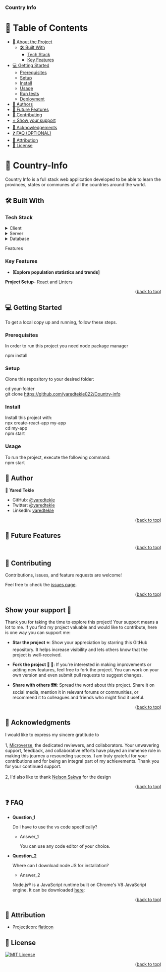 <a name="readme-top"></a>



  <h3><b>Country Info</b></h3>

</div>

<!-- TABLE OF CONTENTS -->

# 📗 Table of Contents

- [📖 About the Project](#about-project)
  - [🛠 Built With](#built-with)
    - [Tech Stack](#tech-stack)
    - [Key Features](#key-features)
  <!-- - [🚀 Live Demo](#live-demo) -->
- [💻 Getting Started](#getting-started)
  - [Prerequisites](#prerequisites)
  - [Setup](#setup)
  - [Install](#install)
  - [Usage](#usage)
  - [Run tests](#run-tests)
  - [Deployment](#deployment)
- [👥 Authors](#authors)
- [🔭 Future Features](#future-features)
- [🤝 Contributing](#contributing)
- [⭐️ Show your support](#support)
- [🙏 Acknowledgements](#acknowledgements)
- [❓ FAQ (OPTIONAL)](#faq)
- [📝 Attribution](#attribution)
- [📝 License](#license)

<!-- PROJECT DESCRIPTION -->

# 📖 Country-Info <a name="about-project"></a>

Country Info is a full stack web application  developed to be able to learn the provinces, states or communes of all the countries around the world.

## 🛠 Built With <a name="built-with"></a>

### Tech Stack <a name="tech-stack"></a>


<details>
  <summary>Client</summary>
  <ul>
    <li><a href="https://react.dev//">React.js</a></li>
  </ul>
</details>

<details>
  <summary>Server</summary>
  <ul>
    <li><a href="https://redux-toolkit.js.org/">Redux Toolkit</a></li>
  </ul>
</details>

<details>
<summary>Database</summary>
  <ul>
    <li><a href="https://nodejs.org/en/">Node js</a></li>
  </ul>
</details>

Features

### Key Features <a name="key-features"></a>
- **[Explore population statistics and trends]**

**Project Setup**- React and Linters

<p align="right">(<a href="#readme-top">back to top</a>)</p>

## 💻 Getting Started <a name="getting-started"></a>


To get a local copy up and running, follow these steps.

### Prerequisites

In order to run this project you need node package manager<br>

 npm install 

### Setup

Clone this repository to your desired folder:


  cd your-folder<br>
  git clone https://github.com/yaredtekle022/Country-info



### Install

Install this project with:<br>
  npx create-react-app my-app <br>
  cd my-app<br>
  npm start<br>


### Usage

To run the project, execute the following command:<br>
  npm start

## 👥 Author <a name="author"></a>

👤 **Yared Tekle**

- GitHub: [@yaredtekle](https://github.com/yaredtekle022/)
- Twitter: [@yaredtekle](https://twitter.com/YaredTekle22/)
- LinkedIn: [yaredtekle](https://www.linkedin.com/in/yared-tekle-5708ba22b/)

<p align="right">(<a href="#readme-top">back to top</a>)</p>

<!-- <!-- FUTURE FEATURES -->

## 🔭 Future Features <a name="future-features"></a>



<p align="right">(<a href="#readme-top">back to top</a>)</p>

<!-- CONTRIBUTING -->

## 🤝 Contributing <a name="contributing"></a>

Contributions, issues, and feature requests are welcome!

Feel free to check the [issues page](https://github.com/yaredtekle022/Country-info/issues).

<p align="right">(<a href="#readme-top">back to top</a>)</p>

<!-- SUPPORT -->

<!-- SUPPORT -->
## <b>Show your support 🌟</b><a name="support"></a>

Thank you for taking the time to explore this project! Your support means a lot to me. If you find my project valuable and would like to contribute, here is one way you can support me:

 - <b>Star the project ⭐️</b>: Show your appreciation by starring this GitHub repository. It helps increase visibility and lets others know that the project is well-received.

 - <b>Fork the project 🍴 🎣</b>: If you're interested in making improvements or adding new features, feel free to fork the project. You can work on your own version and even submit pull requests to suggest changes.

 - <b>Share with others 🗺️</b>: Spread the word about this project. Share it on social media, mention it in relevant forums or communities, or recommend it to colleagues and friends who might find it useful.

<p align="right">(<a href="#readme-top">back to top</a>)</p>

<!-- ACKNOWLEDGEMENTS -->

## 🙏 Acknowledgments <a name="acknowledgements"></a>

I would like to express my sincere gratitude to <br><br>
1, [Microverse](https://github.com/microverseinc), the dedicated reviewers, and collaborators. Your unwavering support, feedback, and collaborative efforts have played an immense role in making this journey a resounding success. I am truly grateful for your contributions and for being an integral part of my achievements. Thank you for your continued support.
<br><br>
2, I'd also like to thank [Nelson Sakwa](https://www.behance.net/sakwadesignstudio) for the design

<p align="right">(<a href="#readme-top">back to top</a>)</p>

<!-- FAQ (optional) -->

## ❓ FAQ <a name="faq"></a>

- **Question_1**

  Do I have to use the vs code specifically?

  - Answer_1

    You can use any code editor of your choice. <br>

- **Question_2**

  Where can I download node JS for installation?

  - Answer_2

  Node.js® is a JavaScript runtime built on Chrome's V8 JavaScript engine.
  It can be downloaded [here](https://nodejs.org/en/download/Node.jsNode.js): 

<p align="right">(<a href="#readme-top">back to top</a>)</p>

<!-- ATTRIBUTION -->

## 👥 Attribution <a name="attribution"></a>
- ProjectIcon: [flaticon](https://www.flaticon.com/free-icons/planet)

<!-- LICENSE -->

## 📝 License <a name="license"></a>

[![MIT License](https://img.shields.io/badge/License-MIT-green.svg)](./LICENSE)

<p align="right">(<a href="#readme-top">back to top</a>)</p>
